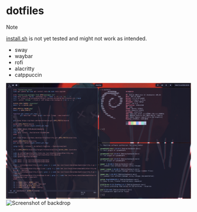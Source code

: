# dotfiles

> [!NOTE]
> [install.sh](./install.sh) is not yet tested and might not work as intended.

- sway
- waybar
- rofi
- alacritty
- catppuccin

![Screenshot of terminals](./screen_terms.png)
![Screenshot of backdrop](./screen_backdrop.png)
